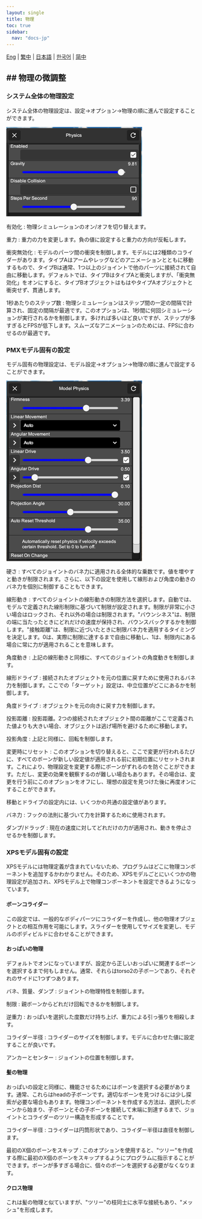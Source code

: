 ```yaml
---
layout: single
title: 物理
toc: true
sidebar:
  nav: "docs-jp"
---
```

[Eng](/dancexr/features/physics) | [繁中](/tw/dancexr/features/physics) | [日本語](/jp/dancexr/features/physics) | [한국어](/kr/dancexr/features/physics) | [简中](/zh/dancexr/features/physics)
## ## 物理の微調整

### システム全体の物理設定
システム全体の物理設定は、設定→オプション→物理の順に進んで設定することができます。

![システム物理](/images/system-physics.png)

有効化
: 物理シミュレーションのオン/オフを切り替えます。

重力
: 重力の力を変更します。負の値に設定すると重力の方向が反転します。

衝突無効化
: モデルのパーツ間の衝突を制御します。モデルには2種類のコライダーがあります。タイプAはアームやレッグなどのアニメーションとともに移動するもので、タイプBは通常、1つ以上のジョイントで他のパーツに接続されて自由に移動します。デフォルトでは、タイプBはタイプAと衝突しますが、「衝突無効化」をオンにすると、タイプBオブジェクトはもはやタイプAオブジェクトと衝突せず、貫通します。

1秒あたりのステップ数
: 物理シミュレーションはステップ間の一定の間隔で計算され、固定の間隔が最適です。このオプションは、1秒間に何回シミュレーションが実行されるかを制御します。多ければ多いほど良いですが、ステップが多すぎるとFPSが低下します。スムーズなアニメーションのためには、FPSに合わせるのが最適です。

### PMXモデル固有の設定
モデル固有の物理設定は、モデル設定→オプション→物理の順に進んで設定することができます。

![モデル物理](/images/model-physics.png)

硬さ
: すべてのジョイントのバネ力に適用される全体的な乗数です。値を増やすと動きが制限されます。さらに、以下の設定を使用して線形および角度の動きのバネ力を個別に制御することもできます。

線形動き
: すべてのジョイントの線形動きの制限方法を選択します。自動では、モデルで定義された線形制限に基づいて制限が設定されます。制限が非常に小さい場合はロックされ、それ以外の場合は制限されます。"バウンシネス"は、制限の端に当たったときにどれだけの速度が保持され、バウンスバックするかを制御します。"接触距離"は、制限に近づいたときに制限バネ力を適用するタイミングを決定します。0は、実際に制限に達するまで自由に移動し、1は、制限内にある場合に常に力が適用されることを意味します。

角度動き
: 上記の線形動きと同様に、すべてのジョイントの角度動きを制御します。

線形ドライブ
: 接続されたオブジェクトを元の位置に戻すために使用されるバネ力を制御します。ここでの「ターゲット」設定は、中立位置がどこにあるかを制御します。

角度ドライブ
: オブジェクトを元の向きに戻す力を制御します。

投影距離
: 投影距離。2つの接続されたオブジェクト間の距離がここで定義された値よりも大きい場合、オブジェクトは逃げ場所を避けるために移動します。

投影角度
: 上記と同様に、回転を制御します。

変更時にリセット
: このオプションを切り替えると、ここで変更が行われるたびに、すべてのボーンが新しい設定値が適用される前に初期位置にリセットされます。これにより、物理設定を変更する際にボーンがずれるのを防ぐことができます。ただし、変更の効果を観察するのが難しい場合もあります。その場合は、変更を行う前にこのオプションをオフにし、理想の設定を見つけた後に再度オンにすることができます。

移動とドライブの設定内には、いくつかの共通の設定値があります。

バネ力
: フックの法則に基づいて力を計算するために使用されます。

ダンプ/ドラッグ
: 現在の速度に対してどれだけの力が適用され、動きを停止させるかを制御します。

### XPSモデル固有の設定
XPSモデルには物理定義が含まれていないため、プログラムはどこに物理コンポーネントを追加するかわかりません。そのため、XPSモデルごとにいくつかの物理設定が追加され、XPSモデル上で物理コンポーネントを設定できるようになっています。

#### ボーンコライダー
この設定では、一般的なボディパーツにコライダーを作成し、他の物理オブジェクトとの相互作用を可能にします。スライダーを使用してサイズを変更し、モデルのボディビルドに合わせることができます。

#### おっぱいの物理
デフォルトでオンになっていますが、設定から正しいおっぱいに関連するボーンを選択するまで何もしません。通常、それらはtorso2の子ボーンであり、それぞれのサイドに1つずつあります。

バネ、質量、ダンプ
: ジョイントの物理特性を制御します。

制限
: 親ボーンからどれだけ回転できるかを制御します。

逆重力
: おっぱいを選択した度数だけ持ち上げ、重力による引っ張りを相殺します。

コライダー半径
: コライダーのサイズを制御します。モデルに合わせた値に設定することが良いです。

アンカーとセンター
: ジョイントの位置を制御します。

#### 髪の物理
おっぱいの設定と同様に、機能させるためにはボーンを選択する必要があります。通常、これらはheadの子ボーンです。適切なボーンを見つけるには少し探索が必要な場合もあります。物理コンポーネントを作成する方法は、選択したボーンから始まり、子ボーンとその子ボーンを接続して末端に到達するまで、ジョイントとコライダーのツリー構造を形成することです。

コライダー半径
: コライダーは円筒形状であり、コライダー半径は直径を制御します。

最初のX個のボーンをスキップ
: このオプションを使用すると、"ツリー"を作成する際に最初のX個のボーンをスキップするようにプログラムに指示することができます。ボーンが多すぎる場合に、個々のボーンを選択する必要がなくなります。

#### クロス物理
これは髪の物理と似ていますが、"ツリー"の枝同士に水平な接続もあり、"メッシュ"を形成します。